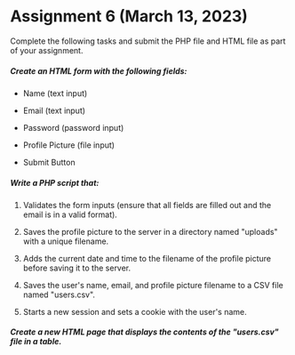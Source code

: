 # Assignment 6 (March 13, 2023)

Complete the following tasks and submit the PHP file and HTML file as part of your assignment.

 

##### Create an HTML form with the following fields:

- Name (text input)

- Email (text input)

- Password (password input)

- Profile Picture (file input)

- Submit Button

##### Write a PHP script that:

1. Validates the form inputs (ensure that all fields are filled out and the email is in a valid format).

1. Saves the profile picture to the server in a directory named "uploads" with a unique filename.

1. Adds the current date and time to the filename of the profile picture before saving it to the server.

1. Saves the user's name, email, and profile picture filename to a CSV file named "users.csv".

1. Starts a new session and sets a cookie with the user's name.

##### Create a new HTML page that displays the contents of the "users.csv" file in a table.